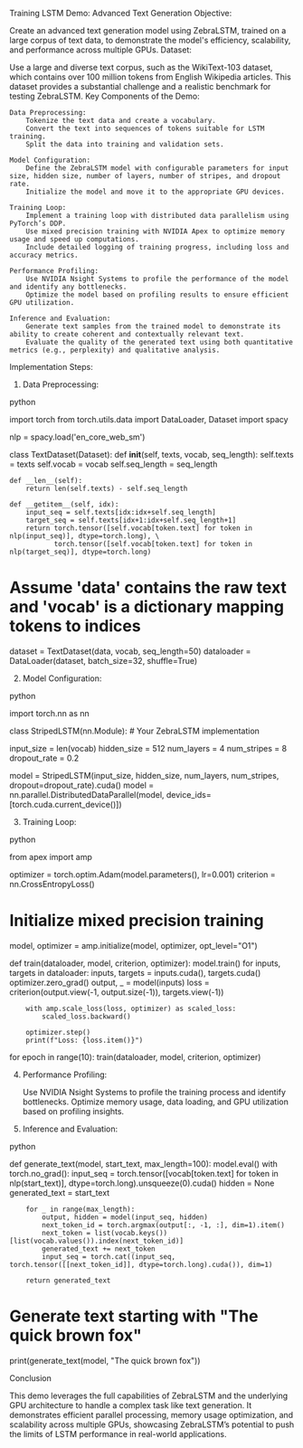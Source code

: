 Training LSTM Demo: Advanced Text Generation
Objective:

Create an advanced text generation model using ZebraLSTM, trained on a large corpus of text data, to demonstrate the model's efficiency, scalability, and performance across multiple GPUs.
Dataset:

Use a large and diverse text corpus, such as the WikiText-103 dataset, which contains over 100 million tokens from English Wikipedia articles. This dataset provides a substantial challenge and a realistic benchmark for testing ZebraLSTM.
Key Components of the Demo:

    Data Preprocessing:
        Tokenize the text data and create a vocabulary.
        Convert the text into sequences of tokens suitable for LSTM training.
        Split the data into training and validation sets.

    Model Configuration:
        Define the ZebraLSTM model with configurable parameters for input size, hidden size, number of layers, number of stripes, and dropout rate.
        Initialize the model and move it to the appropriate GPU devices.

    Training Loop:
        Implement a training loop with distributed data parallelism using PyTorch’s DDP.
        Use mixed precision training with NVIDIA Apex to optimize memory usage and speed up computations.
        Include detailed logging of training progress, including loss and accuracy metrics.

    Performance Profiling:
        Use NVIDIA Nsight Systems to profile the performance of the model and identify any bottlenecks.
        Optimize the model based on profiling results to ensure efficient GPU utilization.

    Inference and Evaluation:
        Generate text samples from the trained model to demonstrate its ability to create coherent and contextually relevant text.
        Evaluate the quality of the generated text using both quantitative metrics (e.g., perplexity) and qualitative analysis.

Implementation Steps:

1. Data Preprocessing:

python

import torch
from torch.utils.data import DataLoader, Dataset
import spacy

nlp = spacy.load('en_core_web_sm')

class TextDataset(Dataset):
    def __init__(self, texts, vocab, seq_length):
        self.texts = texts
        self.vocab = vocab
        self.seq_length = seq_length

    def __len__(self):
        return len(self.texts) - self.seq_length

    def __getitem__(self, idx):
        input_seq = self.texts[idx:idx+self.seq_length]
        target_seq = self.texts[idx+1:idx+self.seq_length+1]
        return torch.tensor([self.vocab[token.text] for token in nlp(input_seq)], dtype=torch.long), \
               torch.tensor([self.vocab[token.text] for token in nlp(target_seq)], dtype=torch.long)

# Assume 'data' contains the raw text and 'vocab' is a dictionary mapping tokens to indices
dataset = TextDataset(data, vocab, seq_length=50)
dataloader = DataLoader(dataset, batch_size=32, shuffle=True)

2. Model Configuration:

python

import torch.nn as nn

class StripedLSTM(nn.Module):
    # Your ZebraLSTM implementation

input_size = len(vocab)
hidden_size = 512
num_layers = 4
num_stripes = 8
dropout_rate = 0.2

model = StripedLSTM(input_size, hidden_size, num_layers, num_stripes, dropout=dropout_rate).cuda()
model = nn.parallel.DistributedDataParallel(model, device_ids=[torch.cuda.current_device()])

3. Training Loop:

python

from apex import amp

optimizer = torch.optim.Adam(model.parameters(), lr=0.001)
criterion = nn.CrossEntropyLoss()

# Initialize mixed precision training
model, optimizer = amp.initialize(model, optimizer, opt_level="O1")

def train(dataloader, model, criterion, optimizer):
    model.train()
    for inputs, targets in dataloader:
        inputs, targets = inputs.cuda(), targets.cuda()
        optimizer.zero_grad()
        output, _ = model(inputs)
        loss = criterion(output.view(-1, output.size(-1)), targets.view(-1))
        
        with amp.scale_loss(loss, optimizer) as scaled_loss:
            scaled_loss.backward()
        
        optimizer.step()
        print(f"Loss: {loss.item()}")

for epoch in range(10):
    train(dataloader, model, criterion, optimizer)

4. Performance Profiling:

    Use NVIDIA Nsight Systems to profile the training process and identify bottlenecks.
    Optimize memory usage, data loading, and GPU utilization based on profiling insights.

5. Inference and Evaluation:

python

def generate_text(model, start_text, max_length=100):
    model.eval()
    with torch.no_grad():
        input_seq = torch.tensor([vocab[token.text] for token in nlp(start_text)], dtype=torch.long).unsqueeze(0).cuda()
        hidden = None
        generated_text = start_text

        for _ in range(max_length):
            output, hidden = model(input_seq, hidden)
            next_token_id = torch.argmax(output[:, -1, :], dim=1).item()
            next_token = list(vocab.keys())[list(vocab.values()).index(next_token_id)]
            generated_text += next_token
            input_seq = torch.cat((input_seq, torch.tensor([[next_token_id]], dtype=torch.long).cuda()), dim=1)
        
        return generated_text

# Generate text starting with "The quick brown fox"
print(generate_text(model, "The quick brown fox"))

Conclusion

This demo leverages the full capabilities of ZebraLSTM and the underlying GPU architecture to handle a complex task like text generation. It demonstrates efficient parallel processing, memory usage optimization, and scalability across multiple GPUs, showcasing ZebraLSTM’s potential to push the limits of LSTM performance in real-world applications.